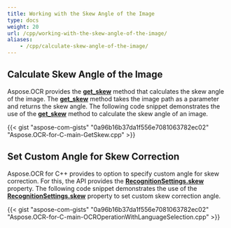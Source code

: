 ```yaml
---
title: Working with the Skew Angle of the Image
type: docs
weight: 20
url: /cpp/working-with-the-skew-angle-of-the-image/
aliases:
    - /cpp/calculate-skew-angle-of-the-image/
---
```


## Calculate Skew Angle of the Image

Aspose.OCR provides the [**get_skew**](https://apireference.aspose.com/ocr/cpp/groupAspose#gade7ffa77a033f6bc4417922cf5c8f1ee) method that calculates the skew angle of the image. The [**get_skew**](https://apireference.aspose.com/ocr/cpp/groupAspose#gade7ffa77a033f6bc4417922cf5c8f1ee) method takes the image path as a parameter and returns the skew angle. The following code snippet demonstrates the use of the [**get_skew**](https://apireference.aspose.com/ocr/cpp/groupAspose#gade7ffa77a033f6bc4417922cf5c8f1ee) method to calculate the skew angle of an image.

{{< gist "aspose-com-gists" "0a96b16b37da1f556e7081063782ec02" "Aspose.OCR-for-C-main-GetSkew.cpp" >}}

## Set Custom Angle for Skew Correction

Aspose.OCR for C++ provides to option to specify custom angle for skew correction. For this, the API provides the [**RecognitionSettings.skew**](https://apireference.aspose.com/ocr/cpp/struct/recognition_settings#accf812434a7002e70b10b0edc701a450) property. The following code snippet demonstrates the use of the [**RecognitionSettings.skew**](https://apireference.aspose.com/ocr/cpp/struct/recognition_settings#accf812434a7002e70b10b0edc701a450) property to set custom skew correction angle.

{{< gist "aspose-com-gists" "0a96b16b37da1f556e7081063782ec02" "Aspose.OCR-for-C-main-OCROperationWithLanguageSelection.cpp" >}}
